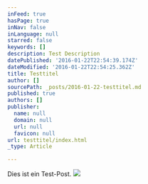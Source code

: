 ```yaml
---
inFeed: true
hasPage: true
inNav: false
inLanguage: null
starred: false
keywords: []
description: Test Description
datePublished: '2016-01-22T22:54:39.174Z'
dateModified: '2016-01-22T22:54:25.362Z'
title: Testtitel
author: []
sourcePath: _posts/2016-01-22-testtitel.md
published: true
authors: []
publisher:
  name: null
  domain: null
  url: null
  favicon: null
url: testtitel/index.html
_type: Article

---
```

Dies ist ein Test-Post.
![](https://the-grid-user-content.s3-us-west-2.amazonaws.com/57fb9cf4-361b-42da-9271-462074135318.png)